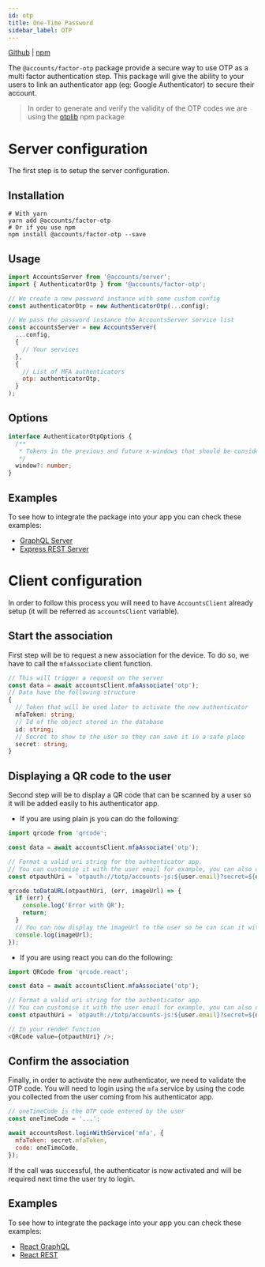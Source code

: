 ```yaml
---
id: otp
title: One-Time Password
sidebar_label: OTP
---
```


[Github](https://github.com/accounts-js/accounts/tree/master/packages/factor-otp) |
[npm](https://www.npmjs.com/package/@accounts/factor-otp)

The `@accounts/factor-otp` package provide a secure way to use OTP as a multi factor authentication step.
This package will give the ability to your users to link an authenticator app (eg: Google Authenticator) to secure their account.

> In order to generate and verify the validity of the OTP codes we are using the [otplib](https://github.com/yeojz/otplib) npm package

# Server configuration

The first step is to setup the server configuration.

## Installation

```
# With yarn
yarn add @accounts/factor-otp
# Or if you use npm
npm install @accounts/factor-otp --save
```

## Usage

```javascript
import AccountsServer from '@accounts/server';
import { AuthenticatorOtp } from '@accounts/factor-otp';

// We create a new password instance with some custom config
const authenticatorOtp = new AuthenticatorOtp(...config);

// We pass the password instance the AccountsServer service list
const accountsServer = new AccountsServer(
  ...config,
  {
    // Your services
  },
  {
    // List of MFA authenticators
    otp: authenticatorOtp,
  }
);
```

## Options

```typescript
interface AuthenticatorOtpOptions {
  /**
   * Tokens in the previous and future x-windows that should be considered valid.
   */
  window?: number;
}
```

## Examples

To see how to integrate the package into your app you can check these examples:

- [GraphQL Server](https://github.com/accounts-js/accounts/tree/master/examples/graphql-server-typescript)
- [Express REST Server](https://github.com/accounts-js/accounts/tree/master/examples/rest-express-typescript)

# Client configuration

In order to follow this process you will need to have `AccountsClient` already setup (it will be referred as `accountsClient` variable).

## Start the association

First step will be to request a new association for the device. To do so, we have to call the `mfaAssociate` client function.

```typescript
// This will trigger a request on the server
const data = await accountsClient.mfaAssociate('otp');
// Data have the following structure
{
  // Token that will be used later to activate the new authenticator
  mfaToken: string;
  // Id of the object stored in the database
  id: string;
  // Secret to show to the user so they can save it in a safe place
  secret: string;
}
```

## Displaying a QR code to the user

Second step will be to display a QR code that can be scanned by a user so it will be added easily to his authenticator app.

- If you are using plain js you can do the following:

```javascript
import qrcode from 'qrcode';

const data = await accountsClient.mfaAssociate('otp');

// Format a valid uri string for the authenticator app.
// You can customise it with the user email for example, you can also change the issue.
const otpauthUri = `otpauth://totp/accounts-js:${user.email}?secret=${data.secret}&issuer=accounts-js`;

qrcode.toDataURL(otpauthUri, (err, imageUrl) => {
  if (err) {
    console.log('Error with QR');
    return;
  }
  // You can now display the imageUrl to the user so he can scan it with his authenticator app
  console.log(imageUrl);
});
```

- If you are using react you can do the following:

```javascript
import QRCode from 'qrcode.react';

const data = await accountsClient.mfaAssociate('otp');

// Format a valid uri string for the authenticator app.
// You can customise it with the user email for example, you can also change the issue.
const otpauthUri = `otpauth://totp/accounts-js:${user.email}?secret=${data.secret}&issuer=accounts-js`;

// In your render function
<QRCode value={otpauthUri} />;
```

## Confirm the association

Finally, in order to activate the new authenticator, we need to validate the OTP code.
You will need to login using the `mfa` service by using the code you collected from the user coming from his authenticator app.

```javascript
// oneTimeCode is the OTP code entered by the user
const oneTimeCode = '...';

await accountsRest.loginWithService('mfa', {
  mfaToken: secret.mfaToken,
  code: oneTimeCode,
});
```

If the call was successful, the authenticator is now activated and will be required next time the user try to login.

## Examples

To see how to integrate the package into your app you can check these examples:

- [React GraphQL](https://github.com/accounts-js/accounts/tree/master/examples/react-graphql-typescript)
- [React REST](https://github.com/accounts-js/accounts/tree/master/examples/react-rest-typescript)
